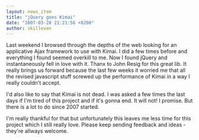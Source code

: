 ```yaml
---
layout: news_item
title: "jQuery goes Kimai"
date: "2007-03-28 21:21:56 +0200"
author: skilleven
---
```


Last weekend I browsed through the depths of the web looking for an applicative Ajax framework to use with Kimai.
I did a few times before and everything I found seemed overkill to me. Now I found jQuery and instantaneously fell in love with it.
Thanx to John Resig for this great lib.
It really brings us forward because the last few weeks it worried me that all the revised javascript stuff screwed up the performance of
Kimai in a way I really couldn't accept.

I'd also like to say that Kimai is not dead.
I was asked a few times the last days if I'm tired of this project and if it's gonna end.
It will not! I promise. But there is a lot to do since 2007 started.

I'm really thankful for that but unfortunately this leaves me less time for this project which I still really love.
Please keep sending feedback and ideas - they're allways welcome.